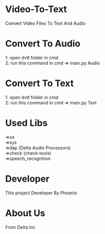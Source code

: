 # Video-To-Text
  Convert Video Files To Text And Audio

# Convert To Audio
  1: open dvtt folder in cmd <br />
  2: run this command in cmd => main.py Audio <Your Video File Path>

# Convert To Text
  1: open dvtt folder in cmd <br />
  2: run this command in cmd => main.py Text <Your Video File Path> <Your Outpot Audio File Path>

# Used Libs
  =>os <br />
  =>sys <br />
  =>dap (Delta Audio Processors) <br />
  =>check (check-tools) <br />
  =>speech_recognition

# Developer
  This project Developer By Phoenix

# About Us
  From Delta Inc

